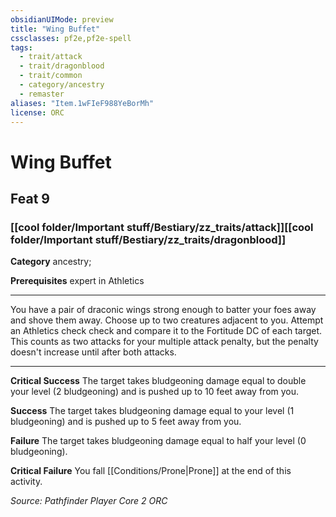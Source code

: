 ```yaml
---
obsidianUIMode: preview
title: "Wing Buffet"
cssclasses: pf2e,pf2e-spell
tags:
  - trait/attack
  - trait/dragonblood
  - trait/common
  - category/ancestry
  - remaster
aliases: "Item.1wFIeF988YeBorMh"
license: ORC
---
```

# Wing Buffet
## Feat 9
### [[cool folder/Important stuff/Bestiary/zz_traits/attack]][[cool folder/Important stuff/Bestiary/zz_traits/dragonblood]]

**Category** ancestry; 



**Prerequisites** expert in Athletics
* * *
You have a pair of draconic wings strong enough to batter your foes away and shove them away. Choose up to two creatures adjacent to you. Attempt an Athletics check check and compare it to the Fortitude DC of each target. This counts as two attacks for your multiple attack penalty, but the penalty doesn't increase until after both attacks.

* * *

**Critical Success** The target takes bludgeoning damage equal to double your level (2 bludgeoning) and is pushed up to 10 feet away from you.

**Success** The target takes bludgeoning damage equal to your level (1 bludgeoning) and is pushed up to 5 feet away from you.

**Failure** The target takes bludgeoning damage equal to half your level (0 bludgeoning).

**Critical Failure** You fall [[Conditions/Prone|Prone]] at the end of this activity.

*Source: Pathfinder Player Core 2*
*ORC*